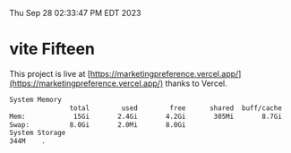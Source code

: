 Thu Sep 28 02:33:47 PM EDT 2023

# vite Fifteen


This project is live at [https://marketingpreference.vercel.app/](https://marketingpreference.vercel.app/) thanks to Vercel.

```bash
System Memory
               total        used        free      shared  buff/cache   available
Mem:            15Gi       2.4Gi       4.2Gi       305Mi       8.7Gi        12Gi
Swap:          8.0Gi       2.0Mi       8.0Gi
System Storage
344M	.
```
```bash
